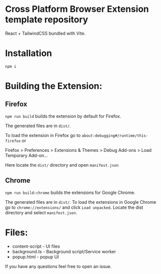 # Cross Platform Browser Extension template repository

React + TailwindCSS bundled with Vite.

# Installation

```
npm i
```

# Building the Extension:

## Firefox

`npm run build` builds the extension by default for Firefox.

The generated files are in `dist/`.

To load the extension in Firefox go to `about:debugging#/runtime/this-firefox` or

Firefox > Preferences > Extensions & Themes > Debug Add-ons > Load Temporary Add-on...

Here locate the `dist/` directory and open `manifest.json`

## Chrome

`npm run build:chrome` builds the extensions for Google Chrome.

The generated files are in `dist/`.
To load the extensions in Google Chrome go to `chrome://extensions/` and click `Load unpacked`. Locate the dist directory and select `manifest.json`.

# Files:

- content-script - UI files
- background.ts - Background script/Service worker
- popup.html - popup UI

If you have any questions feel free to open an issue.

